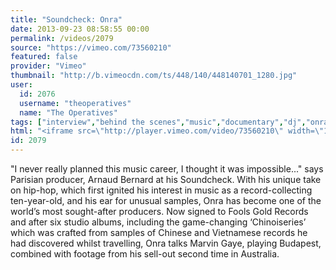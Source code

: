 ```yaml
---
title: "Soundcheck: Onra"
date: 2013-09-23 08:58:55 00:00
permalink: /videos/2079
source: "https://vimeo.com/73560210"
featured: false
provider: "Vimeo"
thumbnail: "http://b.vimeocdn.com/ts/448/140/448140701_1280.jpg"
user:
  id: 2076
  username: "theoperatives"
  name: "The Operatives"
tags: ["interview","behind the scenes","music","documentary","dj","onra","fool's gold","the operatives","hip hop","electronic","producer","backstage"]
html: "<iframe src=\"http://player.vimeo.com/video/73560210\" width=\"1280\" height=\"720\" frameborder=\"0\" webkitallowfullscreen mozallowfullscreen allowfullscreen></iframe>"
id: 2079
---
```


"I never really planned this music career, I thought it was impossible..." says Parisian producer, Arnaud Bernard at his Soundcheck. With his unique take on hip-hop, which first ignited his interest in music as a record-collecting ten-year-old, and his ear for unusual samples, Onra has become one of the world’s most sought-after producers. Now signed to Fools Gold Records and after six studio albums, including the game-changing ‘Chinoiseries’ which was crafted from samples of Chinese and Vietnamese records he had discovered whilst travelling, Onra talks Marvin Gaye, playing Budapest, combined with footage from his sell-out second time in Australia.